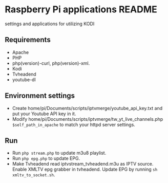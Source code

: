 # Raspberry Pi applications README
settings and applications for utilizing KODI

## Requirements
* Apache
* PHP
* php(version)-curl, php(version)-xml.
* Kodi
* Tvheadend
* youtube-dl

## Environment settings
* Create home/pi/Documents/scripts/iptvmerge/youtube_api_key.txt and put your Youtube API key in it.
* Modify home/pi/Documents/scripts/iptvmerge/tw_yt_live_channels.php `$self_path_in_apache` to match your httpd server settings.

## Run
* Run `php stream.php` to update m3u8 playlist.
* Run `php epg.php` to update EPG.
* Make Tvheadend read iptvstream_tvheadend.m3u as IPTV source. Enable XMLTV epg grabber in tvheadend. Update EPG by running `sh xmltv_to_socket.sh`.